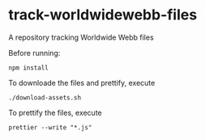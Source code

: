 # track-worldwidewebb-files
A repository tracking Worldwide Webb files

Before running:
```
npm install
```


To downloade the files and prettify, execute
```
./download-assets.sh
```


To prettify the files, execute
```
prettier --write "*.js"
```
